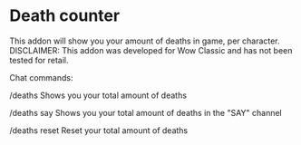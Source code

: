 # Death counter
 This addon will show you your amount of deaths in game, per character.
DISCLAIMER: This addon was developed for Wow Classic and has not been tested for retail.


Chat commands:

/deaths
Shows you your total amount of deaths

/deaths say
Shows you your total amount of deaths in the "SAY" channel

/deaths reset
Reset your total amount of deaths